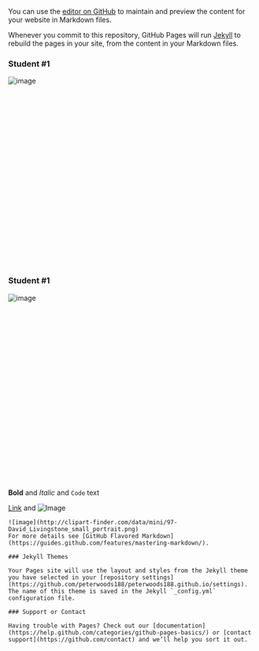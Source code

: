 
You can use the [editor on GitHub](https://github.com/peterwoods188/peterwoods188.github.io/edit/master/index.md) to maintain and preview the content for your website in Markdown files.

Whenever you commit to this repository, GitHub Pages will run [Jekyll](https://jekyllrb.com/) to rebuild the pages in your site, from the content in your Markdown files.

### Student #1
![image](http://clipart-finder.com/data/mini/97-David_Livingstone_small_portrait.png)




<script src="//pencilcode.net/lib/pencilcodeembed.js"></script>
<div id="embed1" style="width:100%;height:350px"></div>
<script type="example" id="ex1">
# Your goal: return the larger
# of two parameters.
test (x, y) ->
  return x + y
</script>
<script type="checker" id="ch1">
remove(turtle);
function test(fn) {
  var cases = 6;
  var t = table(cases + 1, 4);
  t.css({margin: 'auto'});
  t.cell(0, 0).text('x');
  t.cell(0, 1).text('y');
  t.cell(0, 2).text('got');
  t.cell(0, 3).text('ok');
  for (var j = 1; j <= cases; ++j) {
    var x = random(5);
    var y = random(5);
    var z = Math.max(x, y);
    var a = fn(x, y);
    t.cell(j, 0).text(x);
    t.cell(j, 1).text(y);
    t.cell(j, 2).text(a);
    t.cell(j, 3).text(a === z);
    if (a !== z) {
      t.cell(j).css({background: red});
    } else {
      t.cell(j, 3).css({color: green});
    }
  }
}
</script>
<script>
function script(id) {
  return document.getElementById(id).textContent.trim();
}
var pce = new PencilCodeEmbed(document.getElementById('embed1'));
pce.beginLoad();
pce.on('load', function() {
  pce.setupScript([
    {code: script('ch1'), type: 'text/javascript'}
  ]);
  pce.setCode(script('ex1'));
});
</script>



### Student #1
![image](http://clipart-finder.com/data/mini/97-David_Livingstone_small_portrait.png)




<div id="embed2" style="width:100%;height:350px"></div>
<script type="example" id="ex2">
speed(100);
pen(red);
var j;
for (j = 0; j < 200; ++j) {
  fd(j);
  rt(j * 3);
}
</script>
<script>
var test = new PencilCodeEmbed(document.getElementById('embed2'));
test.beginLoad();
test.on('load', function() {
  test.setCode({data: script('ex2'), meta: {type: 'text/javascript'}});
});
</script>
























**Bold** and _Italic_ and `Code` text

[Link](url) and ![Image](src)
```
![image](http://clipart-finder.com/data/mini/97-David_Livingstone_small_portrait.png)
For more details see [GitHub Flavored Markdown](https://guides.github.com/features/mastering-markdown/).

### Jekyll Themes

Your Pages site will use the layout and styles from the Jekyll theme you have selected in your [repository settings](https://github.com/peterwoods188/peterwoods188.github.io/settings). The name of this theme is saved in the Jekyll `_config.yml` configuration file.

### Support or Contact

Having trouble with Pages? Check out our [documentation](https://help.github.com/categories/github-pages-basics/) or [contact support](https://github.com/contact) and we’ll help you sort it out.




